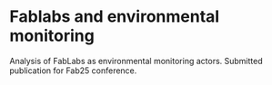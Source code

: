 # Fablabs and environmental monitoring

Analysis of FabLabs as environmental monitoring actors. Submitted publication for Fab25 conference.
